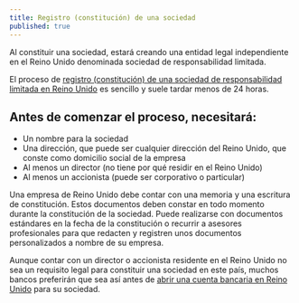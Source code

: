 ```yaml
---
title: Registro (constitución) de una sociedad
published: true
---
```

Al constituir una sociedad, estará creando una entidad legal independiente en el Reino Unido denominada sociedad de responsabilidad limitada.

El proceso de [registro (constitución) de una sociedad de responsabilidad limitada en Reino Unido](https://www.gov.uk/register-a-company-online) es sencillo y suele tardar menos de 24 horas.
 
## Antes de comenzar el proceso, necesitará:

- Un nombre para la sociedad
- Una dirección, que puede ser cualquier dirección del Reino Unido, que conste como domicilio social de la empresa
- Al menos un director (no tiene por qué residir en el Reino Unido)
- Al menos un accionista (puede ser corporativo o particular)
 
Una empresa de Reino Unido debe contar con una memoria y una escritura de constitución. Estos documentos deben constar en todo momento durante la constitución de la sociedad. Puede realizarse con documentos estándares en la fecha de la constitución o recurrir a asesores profesionales para que redacten y registren unos documentos personalizados a nombre de su empresa.

Aunque contar con un director o accionista residente en el Reino Unido no sea un requisito legal para constituir una sociedad en este país, muchos bancos preferirán que sea así antes de [abrir una cuenta bancaria en Reino Unido](/es/setup-guide/open-a-business-account/) para su sociedad.
